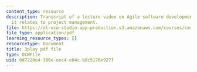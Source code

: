```yaml
---
content_type: resource
description: Transcript of a lecture video on Agile software development, and how
  it relates to project management.
file: https://ol-ocw-studio-app-production.s3.amazonaws.com/courses/cms-611j-creating-video-games-fall-2014/0d7220e4386eeec4e04cb8c5176e927f_UxMpn92vGXs.pdf
file_type: application/pdf
learning_resource_types: []
resourcetype: Document
title: 3play pdf file
type: OCWFile
uid: 0d7220e4-386e-eec4-e04c-b8c5176e927f
---
```

